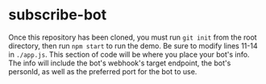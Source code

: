 # subscribe-bot

Once this repository has been cloned, you must run `git init` from the root directory, then run `npm start` to run the demo. Be sure to modify lines 11-14 in `./app.js`. This section of code will be where you place your bot's info. The info will include the bot's webhook's target endpoint, the bot's personId, as well as the preferred port for the bot to use.

